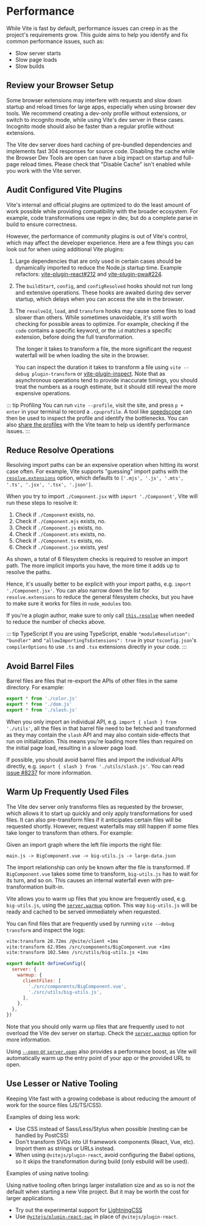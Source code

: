 # Performance

While Vite is fast by default, performance issues can creep in as the project's requirements grow. This guide aims to help you identify and fix common performance issues, such as:

- Slow server starts
- Slow page loads
- Slow builds

## Review your Browser Setup

Some browser extensions may interfere with requests and slow down startup and reload times for large apps, especially when using browser dev tools. We recommend creating a dev-only profile without extensions, or switch to incognito mode, while using Vite's dev server in these cases. Incognito mode should also be faster than a regular profile without extensions.

The Vite dev server does hard caching of pre-bundled dependencies and implements fast 304 responses for source code. Disabling the cache while the Browser Dev Tools are open can have a big impact on startup and full-page reload times. Please check that "Disable Cache" isn't enabled while you work with the Vite server.

## Audit Configured Vite Plugins

Vite's internal and official plugins are optimized to do the least amount of work possible while providing compatibility with the broader ecosystem. For example, code transformations use regex in dev, but do a complete parse in build to ensure correctness.

However, the performance of community plugins is out of Vite's control, which may affect the developer experience. Here are a few things you can look out for when using additional Vite plugins:

1. Large dependencies that are only used in certain cases should be dynamically imported to reduce the Node.js startup time. Example refactors: [vite-plugin-react#212](https://github.com/vitejs/vite-plugin-react/pull/212) and [vite-plugin-pwa#224](https://github.com/vite-pwa/vite-plugin-pwa/pull/244).

2. The `buildStart`, `config`, and `configResolved` hooks should not run long and extensive operations. These hooks are awaited during dev server startup, which delays when you can access the site in the browser.

3. The `resolveId`, `load`, and `transform` hooks may cause some files to load slower than others. While sometimes unavoidable, it's still worth checking for possible areas to optimize. For example, checking if the `code` contains a specific keyword, or the `id` matches a specific extension, before doing the full transformation.

   The longer it takes to transform a file, the more significant the request waterfall will be when loading the site in the browser.

   You can inspect the duration it takes to transform a file using `vite --debug plugin-transform` or [vite-plugin-inspect](https://github.com/antfu/vite-plugin-inspect). Note that as asynchronous operations tend to provide inaccurate timings, you should treat the numbers as a rough estimate, but it should still reveal the more expensive operations.

::: tip Profiling
You can run `vite --profile`, visit the site, and press `p + enter` in your terminal to record a `.cpuprofile`. A tool like [speedscope](https://www.speedscope.app) can then be used to inspect the profile and identify the bottlenecks. You can also [share the profiles](https://chat.vite.dev) with the Vite team to help us identify performance issues.
:::

## Reduce Resolve Operations

Resolving import paths can be an expensive operation when hitting its worst case often. For example, Vite supports "guessing" import paths with the [`resolve.extensions`](/ja/config/shared-options.md#resolve-extensions) option, which defaults to `['.mjs', '.js', '.mts', '.ts', '.jsx', '.tsx', '.json']`.

When you try to import `./Component.jsx` with `import './Component'`, Vite will run these steps to resolve it:

1. Check if `./Component` exists, no.
2. Check if `./Component.mjs` exists, no.
3. Check if `./Component.js` exists, no.
4. Check if `./Component.mts` exists, no.
5. Check if `./Component.ts` exists, no.
6. Check if `./Component.jsx` exists, yes!

As shown, a total of 6 filesystem checks is required to resolve an import path. The more implicit imports you have, the more time it adds up to resolve the paths.

Hence, it's usually better to be explicit with your import paths, e.g. `import './Component.jsx'`. You can also narrow down the list for `resolve.extensions` to reduce the general filesystem checks, but you have to make sure it works for files in `node_modules` too.

If you're a plugin author, make sure to only call [`this.resolve`](https://rollupjs.org/plugin-development/#this-resolve) when needed to reduce the number of checks above.

::: tip TypeScript
If you are using TypeScript, enable `"moduleResolution": "bundler"` and `"allowImportingTsExtensions": true` in your `tsconfig.json`'s `compilerOptions` to use `.ts` and `.tsx` extensions directly in your code.
:::

## Avoid Barrel Files

Barrel files are files that re-export the APIs of other files in the same directory. For example:

```js [src/utils/index.js]
export * from './color.js'
export * from './dom.js'
export * from './slash.js'
```

When you only import an individual API, e.g. `import { slash } from './utils'`, all the files in that barrel file need to be fetched and transformed as they may contain the `slash` API and may also contain side-effects that run on initialization. This means you're loading more files than required on the initial page load, resulting in a slower page load.

If possible, you should avoid barrel files and import the individual APIs directly, e.g. `import { slash } from './utils/slash.js'`. You can read [issue #8237](https://github.com/vitejs/vite/issues/8237) for more information.

## Warm Up Frequently Used Files

The Vite dev server only transforms files as requested by the browser, which allows it to start up quickly and only apply transformations for used files. It can also pre-transform files if it anticipates certain files will be requested shortly. However, request waterfalls may still happen if some files take longer to transform than others. For example:

Given an import graph where the left file imports the right file:

```
main.js -> BigComponent.vue -> big-utils.js -> large-data.json
```

The import relationship can only be known after the file is transformed. If `BigComponent.vue` takes some time to transform, `big-utils.js` has to wait for its turn, and so on. This causes an internal waterfall even with pre-transformation built-in.

Vite allows you to warm up files that you know are frequently used, e.g. `big-utils.js`, using the [`server.warmup`](/ja/config/server-options.md#server-warmup) option. This way `big-utils.js` will be ready and cached to be served immediately when requested.

You can find files that are frequently used by running `vite --debug transform` and inspect the logs:

```bash
vite:transform 28.72ms /@vite/client +1ms
vite:transform 62.95ms /src/components/BigComponent.vue +1ms
vite:transform 102.54ms /src/utils/big-utils.js +1ms
```

```js [vite.config.js]
export default defineConfig({
  server: {
    warmup: {
      clientFiles: [
        './src/components/BigComponent.vue',
        './src/utils/big-utils.js',
      ],
    },
  },
})
```

Note that you should only warm up files that are frequently used to not overload the Vite dev server on startup. Check the [`server.warmup`](/ja/config/server-options.md#server-warmup) option for more information.

Using [`--open` or `server.open`](/ja/config/server-options.html#server-open) also provides a performance boost, as Vite will automatically warm up the entry point of your app or the provided URL to open.

## Use Lesser or Native Tooling

Keeping Vite fast with a growing codebase is about reducing the amount of work for the source files (JS/TS/CSS).

Examples of doing less work:

- Use CSS instead of Sass/Less/Stylus when possible (nesting can be handled by PostCSS)
- Don't transform SVGs into UI framework components (React, Vue, etc). Import them as strings or URLs instead.
- When using `@vitejs/plugin-react`, avoid configuring the Babel options, so it skips the transformation during build (only esbuild will be used).

Examples of using native tooling:

Using native tooling often brings larger installation size and as so is not the default when starting a new Vite project. But it may be worth the cost for larger applications.

- Try out the experimental support for [LightningCSS](https://github.com/vitejs/vite/discussions/13835)
- Use [`@vitejs/plugin-react-swc`](https://github.com/vitejs/vite-plugin-react-swc) in place of `@vitejs/plugin-react`.
